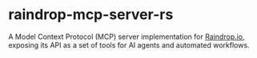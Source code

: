# raindrop-mcp-server-rs
A Model Context Protocol (MCP) server implementation for [Raindrop.io](https://raindrop.io), exposing its API as a set of tools for AI agents and automated workflows.
